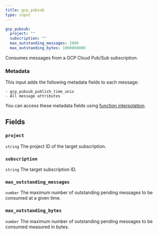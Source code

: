 ```yaml
---
title: gcp_pubsub
type: input
---
```


```yaml
gcp_pubsub:
  project: ""
  subscription: ""
  max_outstanding_messages: 1000
  max_outstanding_bytes: 1000000000
```

Consumes messages from a GCP Cloud Pub/Sub subscription.

### Metadata

This input adds the following metadata fields to each message:

``` text
- gcp_pubsub_publish_time_unix
- All message attributes
```

You can access these metadata fields using
[function interpolation](/docs/configuration/interpolation#metadata).

## Fields

### `project`

`string` The project ID of the target subscription.
### `subscription`

`string` The target subscription ID.
### `max_outstanding_messages`

`number` The maximum number of outstanding pending messages to be consumed at a given time.
### `max_outstanding_bytes`

`number` The maximum number of outstanding pending messages to be consumed measured in bytes.
